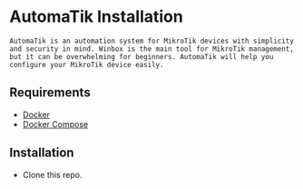 # AutomaTik Installation

    AutomaTik is an automation system for MikroTik devices with simplicity and security in mind. Winbox is the main tool for MikroTik management, but it can be overwhelming for beginners. AutomaTik will help you configure your MikroTik device easily.


## Requirements
 - [Docker](https://docs.docker.com/get-docker/)
 - [Docker Compose](https://docs.docker.com/compose/)


## Installation
- Clone this repo. 
    